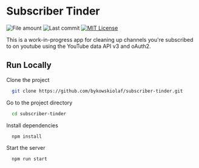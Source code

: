 # Subscriber Tinder


![File amount](https://img.shields.io/github/directory-file-count/bykowskiolaf/subscriber-tinder?style=for-the-badge) ![Last commit](https://img.shields.io/github/last-commit/bykowskiolaf/subscriber-tinder?style=for-the-badge) [![MIT License](https://img.shields.io/github/license/bykowskiolaf/subscriber-tinder?style=for-the-badge)](https://choosealicense.com/licenses/mit/)



This is a work-in-progress app for cleaning up channels you're subscribed to on youtube using the YouTube data API v3 and oAuth2.

## Run Locally

Clone the project

```bash
  git clone https://github.com/bykowskiolaf/subscriber-tinder.git
```

Go to the project directory

```bash
  cd subscriber-tinder
```

Install dependencies

```bash
  npm install
```

Start the server

```bash
  npm run start
```
